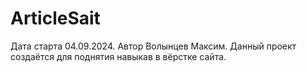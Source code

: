# ArticleSait

Дата старта 04.09.2024. Автор Волынцев Максим. Данный проект создаётся для поднятия навыкав в вёрстке сайта.
